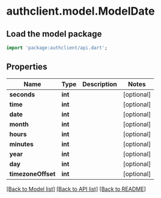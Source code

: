 # authclient.model.ModelDate

## Load the model package
```dart
import 'package:authclient/api.dart';
```

## Properties
Name | Type | Description | Notes
------------ | ------------- | ------------- | -------------
**seconds** | **int** |  | [optional] 
**time** | **int** |  | [optional] 
**date** | **int** |  | [optional] 
**month** | **int** |  | [optional] 
**hours** | **int** |  | [optional] 
**minutes** | **int** |  | [optional] 
**year** | **int** |  | [optional] 
**day** | **int** |  | [optional] 
**timezoneOffset** | **int** |  | [optional] 

[[Back to Model list]](../README.md#documentation-for-models) [[Back to API list]](../README.md#documentation-for-api-endpoints) [[Back to README]](../README.md)


